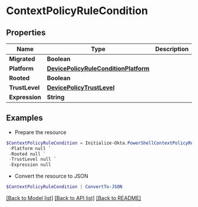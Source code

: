 # ContextPolicyRuleCondition
## Properties

Name | Type | Description | Notes
------------ | ------------- | ------------- | -------------
**Migrated** | **Boolean** |  | [optional] 
**Platform** | [**DevicePolicyRuleConditionPlatform**](DevicePolicyRuleConditionPlatform.md) |  | [optional] 
**Rooted** | **Boolean** |  | [optional] 
**TrustLevel** | [**DevicePolicyTrustLevel**](DevicePolicyTrustLevel.md) |  | [optional] 
**Expression** | **String** |  | [optional] 

## Examples

- Prepare the resource
```powershell
$ContextPolicyRuleCondition = Initialize-Okta.PowerShellContextPolicyRuleCondition  -Migrated null `
 -Platform null `
 -Rooted null `
 -TrustLevel null `
 -Expression null
```

- Convert the resource to JSON
```powershell
$ContextPolicyRuleCondition | ConvertTo-JSON
```

[[Back to Model list]](../README.md#documentation-for-models) [[Back to API list]](../README.md#documentation-for-api-endpoints) [[Back to README]](../README.md)

